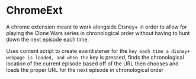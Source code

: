 # ChromeExt
A chrome extension meant to work alongside Disney+ in order to allow for playing the Clone Wars series in chronological order without having to hunt down the next episode each time.

Uses content script to create eventlistener for the ` key each time a disney+ webpage is loaded, and when the ` key is pressed, finds the chronological location of the current episode based off of the URL then chooses and loads the proper URL for the next episode in chronological order
